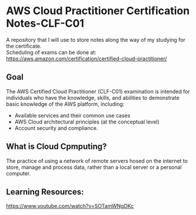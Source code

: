 # AWS Cloud Practitioner Certification Notes-CLF-C01
 A repository that I will use to store notes along the way of my studying for the certificate.
 <br> Scheduling of exams can be done at: https://aws.amazon.com/certification/certified-cloud-practitioner/


## Goal
The AWS Certified Cloud Practitioner (CLF-C01) examination is intended for individuals who have the knowledge,
skills, and abilities to demonstrate basic knowledge of the AWS platform, including:
- Available services and their common use cases
- AWS Cloud architectural principles (at the conceptual level)
- Account security and compliance.


## What is Cloud Cpmputing?
The practice of using a network of remote servers hosed on the internet to store,
manage and process data, rather than a local server or a personal computer.



## Learning Resources:
https://www.youtube.com/watch?v=SOTamWNgDKc
